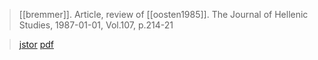 > [[bremmer]]. Article, review of [[oosten1985]].
> The Journal of Hellenic Studies, 1987-01-01, Vol.107, p.214-21

> [jstor](https://www.jstor.org/stable/630114)
> [pdf](a/bremmer1987.pdf)